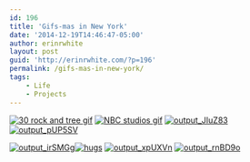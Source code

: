 ```yaml
---
id: 196
title: 'Gifs-mas in New York'
date: '2014-12-19T14:46:47-05:00'
author: erinrwhite
layout: post
guid: 'http://erinrwhite.com/?p=196'
permalink: /gifs-mas-in-new-york/
tags:
    - Life
    - Projects
---
```


[![30 rock and tree gif]({{site.baseurl}}/assets//2013-2024//2014/12/output_bQgt47.gif)]({{site.baseurl}}/assets//2013-2024//2014/12/output_bQgt47.gif) [![NBC studios gif]({{site.baseurl}}/assets//2013-2024//2014/12/output_4RnOt2.gif)]({{site.baseurl}}/assets//2013-2024//2014/12/output_4RnOt2.gif) [![output_JIuZ83]({{site.baseurl}}/assets//2013-2024//2014/12/output_JIuZ83.gif)]({{site.baseurl}}/assets//2013-2024//2014/12/output_JIuZ83.gif) [![output_pUP5SV]({{site.baseurl}}/assets//2013-2024//2014/12/output_pUP5SV.gif)]({{site.baseurl}}/assets//2013-2024//2014/12/output_pUP5SV.gif)

[![output_irSMGg]({{site.baseurl}}/assets//2013-2024//2014/12/output_irSMGg.gif)]({{site.baseurl}}/assets//2013-2024//2014/12/output_irSMGg.gif)[![hugs]({{site.baseurl}}/assets//2013-2024//2014/12/output_SO8COv.gif)]({{site.baseurl}}/assets//2013-2024//2014/12/output_SO8COv.gif) [![output_xpUXVn]({{site.baseurl}}/assets//2013-2024//2014/12/output_xpUXVn.gif)]({{site.baseurl}}/assets//2013-2024//2014/12/output_xpUXVn.gif) [![output_rnBD9o]({{site.baseurl}}/assets//2013-2024//2014/12/output_rnBD9o.gif)]({{site.baseurl}}/assets//2013-2024//2014/12/output_rnBD9o.gif)